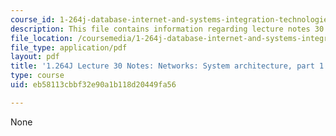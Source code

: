 ```yaml
---
course_id: 1-264j-database-internet-and-systems-integration-technologies-fall-2013
description: This file contains information regarding lecture notes 30.
file_location: /coursemedia/1-264j-database-internet-and-systems-integration-technologies-fall-2013/eb58113cbbf32e90a1b118d20449fa56_MIT1_264JF13_lect_30.pdf
file_type: application/pdf
layout: pdf
title: '1.264J Lecture 30 Notes: Networks: System architecture, part 1'
type: course
uid: eb58113cbbf32e90a1b118d20449fa56

---
```

None